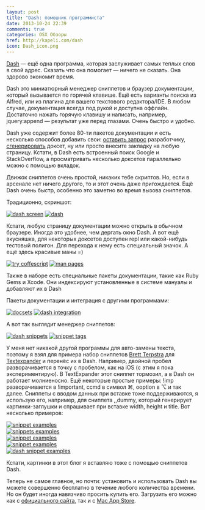 ```yaml
---
layout: post
title: "Dash: помошник программиста"
date: 2013-10-24 22:39
comments: true
categories: OSX Обзоры
href: http://kapeli.com/dash
icon: Dash_icon.png
---
```

[Dash](http://kapeli.com/dash) — ещё одна программа, которая заслуживает самых теплых слов в свой адрес. Сказать что она помогает — ничего не сказать. Она здорово экономит время.

Dash это миниатюрный менеджер сниппетов и браузер документации, который вызывается по горячей клавише. Ещё есть варианты поиска из Alfred, или из плагина для вашего текстового редактора/IDE. В любом случае, документация всегда под рукой и доступна оффлайн. Достаточно нажать горячую клавишу и написать, например, jquery:append — результат уже перед глазами. Очень быстро и удобно.

Dash уже содержит более 80-ти пакетов документации и есть несколько способов добавить свои: [оставить запрос](http://kapeli.com/contact) разработчику, [сгенерировать](http://kapeli.com/docsets) доксет, ну или просто внесите закладку на любую страницу. Кстати, в Dash есть встроенный поиск Google и StackOverflow, а просматривать несколько доксетов параллельно можно с помощью вкладок.
<!--more-->

Движок сниппетов очень простой, никаких тебе скриптов. Но, если в арсенале нет ничего другого, то и этот очень даже пригождается. Ещё Dash очень быстр, особенно это заметно во время вызова сниппетов.

Традиционно, скриншот:

<a class="screenshot" href="https://www.monosnap.com/image/47R6KNo6PlecaFsCHiWWEauS2.png" rel="screenshot" title=""><img src="https://www.monosnap.com/image/47R6KNo6PlecaFsCHiWWEauS2.png" alt="dash screen" /></a>
<a class="screenshot" href="https://www.monosnap.com/image/WJ4YML45KzhDPgd92eCfbCtrG.png" rel="screenshot" title=""><img src="https://www.monosnap.com/image/WJ4YML45KzhDPgd92eCfbCtrG.png" alt="dash" /></a>

Кстати, любую страницу документации можно открыть в обычном браузере. Иногда это удобнее, чем дергать окно Dash. А вот ещё вкусняшка, для некоторых доксетов доступен repl или какой-нибудь тестовый полигон. Для перехода к нему есть специальный значок. А ещё здесь красивые маны =)

<a class="screenshot" href="https://www.monosnap.com/image/N4MKGxCV94BBQ45DwZRuakhhB.png" rel="screenshot" title="try coffescript"><img src="https://www.monosnap.com/image/N4MKGxCV94BBQ45DwZRuakhhB.png" alt="try coffescript" /></a>
<a class="screenshot" href="https://www.monosnap.com/image/xtSkDtQTyemYfeIqqyFDnpFJF.png" rel="screenshot" title="man pages"><img src="https://www.monosnap.com/image/xtSkDtQTyemYfeIqqyFDnpFJF.png" alt="man pages" /></a>

Также в наборе есть специальные пакеты документации, такие как Ruby Gems и Xcode. Они индексируют установленные в системе мануалы и добавляют их в Dash

Пакеты документации и интеграция с другими программами:

<a class="screenshot" href="https://www.monosnap.com/image/ZKSNNPuDbI7cn4jpSIMpHTTB1.png" rel="screenshot" title=""><img src="https://www.monosnap.com/image/ZKSNNPuDbI7cn4jpSIMpHTTB1.png" alt="docsets" /></a>
<a class="screenshot" href="https://www.monosnap.com/image/DHkBPj4tCpY9MxDpxw6gXftua.png" rel="screenshot" title=""><img src="https://www.monosnap.com/image/DHkBPj4tCpY9MxDpxw6gXftua.png" alt="dash integration" /></a>

А вот так выглядит менеджер сниппетов:

<a class="screenshot" href="https://www.monosnap.com/image/24KHA3jvlEkAuCBFbaIJoJ66p.png" rel="screenshot" title="Список сниппетов"><img src="https://www.monosnap.com/image/24KHA3jvlEkAuCBFbaIJoJ66p.png" alt="dash snippets" /></a>
<a class="screenshot" href="https://www.monosnap.com/image/e6xB6hsil2zsZPGiO8GdsjpLW.png" rel="screenshot" title="Теги для сниппетов"><img src="https://www.monosnap.com/image/e6xB6hsil2zsZPGiO8GdsjpLW.png" alt="snippet tags" /></a>

У меня нет никакой другой программы для авто-замены текста, поэтому я взял для примера набор сниппетов [Brett Terpstra](http://brettterpstra.com) для [Textexpander](http://brettterpstra.com/projects/te-tools/) и перенёс их в Dash. Например, двойной пробел разворачивается в точку с пробелом, как на iOS (с этим я пока экспериментирую). В TextExpander этот сниппет тормозил, а в Dash он работает молниеносно. Ещё некоторые простые примеры: !imp разворачивается в !important, ccmd в символ ⌘, ooption в ⌥ и так далее. Сниппеты с вводом данных при вставке тоже поддерживаются, я использую его, например, для сниппета ,,dummy, который генерирует картинки-заглушки и спрашивает при вставке width, height и title. Вот несколько примеров:

<a class="screenshot" href="https://www.monosnap.com/image/ZiODJkQs6Z0C0Vxc4AkFI6qu7.png" rel="screenshot" title=""><img src="https://www.monosnap.com/image/ZiODJkQs6Z0C0Vxc4AkFI6qu7.png" alt="snippet examples" /></a>  
<a class="screenshot" href="https://www.monosnap.com/image/0peKUxccUMKEKWLlJHbEvGX3Q.png" rel="screenshot" title=""><img src="https://www.monosnap.com/image/0peKUxccUMKEKWLlJHbEvGX3Q.png" alt="snippets examples" /></a>  
<a class="screenshot" href="https://www.monosnap.com/image/8ltYyrxDm3BNn1uxB4BOAkSem.png" rel="screenshot" title=""><img src="https://www.monosnap.com/image/8ltYyrxDm3BNn1uxB4BOAkSem.png" alt="snippet examples" /></a>  
<a class="screenshot" href="https://www.monosnap.com/image/JEbEqsu3vEX8k0DCYJnJ9qAvL.png" rel="screenshot" title=""><img src="https://www.monosnap.com/image/JEbEqsu3vEX8k0DCYJnJ9qAvL.png" alt="snippet examples" /></a>  
<a class="screenshot" href="https://www.monosnap.com/image/n15a05CfjT5IaOcXz8GlShXon.png" rel="screenshot" title=""><img src="https://www.monosnap.com/image/n15a05CfjT5IaOcXz8GlShXon.png" alt="dash snippet examples" /></a>

Кстати, картинки в этот блог я вставляю тоже с помощью сниппетов Dash.

Теперь не самое главное, но почти: установить и использовать Dash вы можете совершенно бесплатно в течение любого количества времени. Но он будет иногда навязчиво просить купить его. Загрузить его можно как с [официального сайта](http://kapeli.com/dash), так и с [Mac App Store](https://itunes.apple.com/us/app/dash/id458034879?ls=1&mt=12).